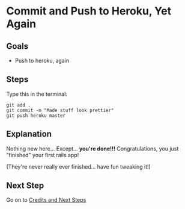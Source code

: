# Commit and Push to Heroku, Yet Again
## Goals
* Push to heroku, again

## Steps
Type this in the terminal:

```text
git add .
git commit -m "Made stuff look prettier"
git push heroku master
```

## Explanation
Nothing new here... Except... **you're done!!!**
Congratulations, you just "finished" your first rails app!

(They're never really ever finished... have fun tweaking it!)

## Next Step
Go on to [Credits and Next Steps](credits_and_next_steps)

